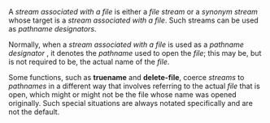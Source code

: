  

A *stream associated with a file* is either a *file stream* or a *synonym stream* whose target is a *stream associated with a file*. Such streams can be used as *pathname designators*. 

Normally, when a *stream associated with a file* is used as a *pathname designator* , it denotes the *pathname* used to open the *file*; this may be, but is not required to be, the actual name of the *file*. 

Some functions, such as **truename** and **delete-file**, coerce *streams* to *pathnames* in a different way that involves referring to the actual *file* that is open, which might or might not be the file whose name was opened originally. Such special situations are always notated specifically and are not the default. 

